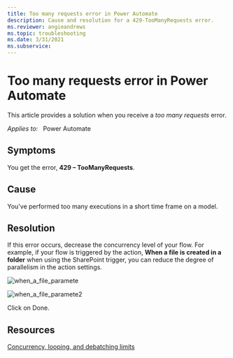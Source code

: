 ```yaml
---
title: Too many requests error in Power Automate
description: Cause and resolution for a 429-TooManyRequests error. 
ms.reviewer: angieandrews
ms.topic: troubleshooting
ms.date: 3/31/2021
ms.subservice:
---
```


# Too many requests error in Power Automate

This article provides a solution when you receive a *too many requests* error.

_Applies to:_ &nbsp; Power Automate

## Symptoms

You get the error, **429 – TooManyRequests**.

## Cause

You've performed too many executions in a short time frame on a model.

## Resolution

If this error occurs, decrease the concurrency level of your flow. For example, if your flow is triggered by the action, **When a file is created in a folder** when using the SharePoint trigger, you can reduce the degree of parallelism in the action settings.


![when_a_file_paramete](https://user-images.githubusercontent.com/79529948/163181352-30c29703-da2c-4e07-896c-9c6755697ddc.jpg)

![when_a_file_paramete2](https://user-images.githubusercontent.com/79529948/163181902-f49754f6-f457-4f00-95e8-46212fdf3b1f.jpg)

Click on Done.

## Resources

[Concurrency, looping, and debatching limits](/power-automate/limits-and-config#concurrency-looping-and-debatching-limits)